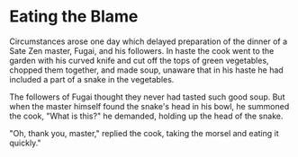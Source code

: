 # Eating the Blame

Circumstances arose one day which delayed preparation of the dinner of a Sate Zen master, Fugai, and his followers. In haste the cook went to the garden with his curved knife and cut off the tops of green vegetables, chopped them together, and made soup, unaware that in his haste he had included a part of a snake in the vegetables.

The followers of Fugai thought they never had tasted such good soup. But when the master himself found the snake's head in his bowl, he summoned the cook, "What is this?" he demanded, holding up the head of the snake.

"Oh, thank you, master," replied the cook, taking the morsel and eating it quickly."
